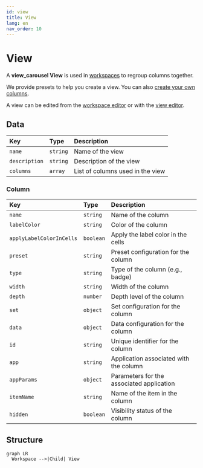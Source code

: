 ```yaml
---
id: view
title: View
lang: en
nav_order: 10
---
```


# View

A **<span class="aq-icon outline">view_carousel</span> View** is used in [workspaces](./workspace.md) to regroup columns together.

We provide presets to help you create a view. You can also [create your own columns](../how-to/create/column.md).

A view can be edited from the [workspace editor](../applications/workspaces.md) or with the [view editor](../applications/views.md).

## Data

| Key | Type | Description |
| :--- | :---- | :----------- |
| `name` | `string` | Name of the view |
| `description` | `string` | Description of the view |
| `columns` | `array` | List of columns used in the view |

### Column

| Key | Type | Description |
| :--- | :---- | :----------- |
| `name` | `string` | Name of the column |
| `labelColor` | `string` | Color of the column |
| `applyLabelColorInCells` | `boolean` | Apply the label color in the cells |
| `preset` | `string` | Preset configuration for the column |
| `type` | `string` | Type of the column (e.g., badge) |
| `width` | `string` | Width of the column |
| `depth` | `number` | Depth level of the column |
| `set` | `object` | Set configuration for the column |
| `data` | `object` | Data configuration for the column |
| `id` | `string` | Unique identifier for the column |
| `app` | `string` | Application associated with the column |
| `appParams` | `object` | Parameters for the associated application |
| `itemName` | `string` | Name of the item in the column |
| `hidden` | `boolean` | Visibility status of the column |

## Structure

```mermaid
graph LR
  Workspace -->|Child| View
```